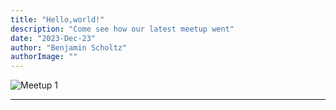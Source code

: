 ```yaml
---
title: "Hello,world!"
description: "Come see how our latest meetup went"
date: "2023-Dec-23"
author: "Benjamin Scholtz"
authorImage: ""
---
```


![Meetup 1](images/Image.png)

---
